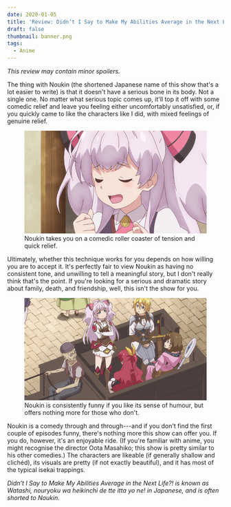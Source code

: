 ```yaml
---
date: 2020-01-05
title: 'Review: Didn’t I Say to Make My Abilities Average in the Next Life?!'
draft: false
thumbnail: banner.png
tags:
  - Anime
---
```


_This review may contain minor spoilers._

The thing with Noukin (the shortened Japanese name of this show that's a lot easier to write) is that it doesn't have a serious bone in its body. Not a single one. No matter what serious topic comes up, it'll top it off with some comedic relief and leave you feeling either uncomfortably unsatisfied, or, if you quickly came to like the characters like I did, with mixed feelings of genuine relief.

<figure>
  <img src="1.png" alt="A close-up of Mile, the show's purple-haired protagonist, looking relieved.">
  <figcaption>Noukin takes you on a comedic roller coaster of tension and quick relief.</figcaption>
</figure>

Ultimately, whether this technique works for you depends on how willing you are to accept it. It's perfectly fair to view Noukin as having no consistent tone, and unwilling to tell a meaningful story, but I don't really think that's the point. If you're looking for a serious and dramatic story about family, death, and friendship, well, this isn't the show for you.

<figure>
  <img src="2.png" alt="A top-down, almost isometric, shot of the four main characters )Mile, Reina, Mavis, Pauline, from left to right), on an open-back horse-drawn cart. An old man is driving the cart. The protagonist, Mile, is standing with her arms crossed, looking pleased with herself, while the other four look at her.">
  <figcaption>Noukin is consistently funny if you like its sense of humour, but offers nothing more for those who don't.</figcaption>
</figure>

Noukin is a comedy through and through---and if you don't find the first couple of episodes funny, there's nothing more this show can offer you. If you do, however, it's an enjoyable ride. (If you're familiar with anime, you might recognise the director Oota Masahiko; this show is pretty similar to his other comedies.) The characters are likeable (if generally shallow and clichéd), its visuals are pretty (if not exactly beautiful), and it has most of the typical isekai trappings.

_Didn’t I Say to Make My Abilities Average in the Next Life?! is known as Watashi, nouryoku wa heikinchi de tte itta yo ne! in Japanese, and is often shorted to Noukin._
